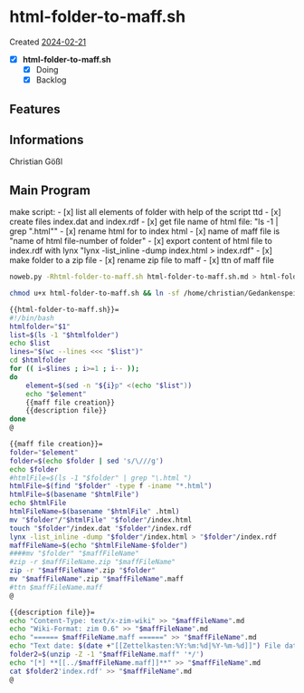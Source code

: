 # html-folder-to-maff.sh
Created [2024-02-21](2024-02-21)

- [X] **html-folder-to-maff.sh**
    - [X] Doing
    - [X] Backlog

## Features



## Informations
 Christian Gößl
## Main Program

make script:
    - [x] list all elements of folder with help of the script ttd
    - [x] create files index.dat and index.rdf
    - [x] get file name of html file: "ls -1 | grep "\.html""
    - [x] rename html for to index html
    - [x] name of maff file is "name of html file-number of folder"
    - [x] export content of html file to index.rdf with lynx "lynx -list_inline -dump index.html > index.rdf"
    - [x] make folder to a zip file
    - [x] rename zip file to maff
    - [x] ttn of maff file

```bash
noweb.py -Rhtml-folder-to-maff.sh html-folder-to-maff.sh.md > html-folder-to-maff.sh && echo 'fertig' 
```


```bash
chmod u+x html-folder-to-maff.sh && ln -sf /home/christian/Gedankenspeicher/Gedankenspeicherwiki/CodeFabrik/Gedankenspeicher-Coding/html-folder-to-maff.sh ~/.local/bin/html-folder-to-maff.sh && echo 'fertig'
 ```

```bash
{{html-folder-to-maff.sh}}=
#!/bin/bash
htmlfolder="$1"
list=$(ls -1 "$htmlfolder")
echo $list
lines="$(wc --lines <<< "$list")"
cd $htmlfolder
for (( i=$lines ; i>=1 ; i-- ));
do
	element=$(sed -n "${i}p" <(echo "$list"))
	echo "$element"
    {{maff file creation}}
    {{description file}}
done
@
```


```bash
{{maff file creation}}=
folder="$element"
folder=$(echo $folder | sed 's/\///g')
echo $folder
#htmlFile=$(ls -1 "$folder" | grep "\.html ")
htmlFile=$(find "$folder" -type f -iname "*.html")
htmlFile=$(basename "$htmlFile")
echo $htmlFile
htmlFileName=$(basename "$htmlFile" .html)
mv "$folder"/"$htmlFile" "$folder"/index.html
touch "$folder"/index.dat "$folder"/index.rdf
lynx -list_inline -dump "$folder"/index.html > "$folder"/index.rdf
maffFileName=$(echo "$htmlFileName-$folder")
####mv "$folder" "$maffFileName"
#zip -r $maffFileName.zip "$maffFileName"
zip -r "$maffFileName".zip "$folder"
mv "$maffFileName".zip "$maffFileName".maff
#ttn $maffFileName.maff
@
```


```bash
{{description file}}=
echo "Content-Type: text/x-zim-wiki" >> "$maffFileName".md
echo "Wiki-Format: zim 0.6" >> "$maffFileName".md
echo "====== $maffFileName.maff ======" >> "$maffFileName".md
echo "Text date: $(date +"[[Zettelkasten:%Y:%m:%d|%Y-%m-%d]]") File date: $(date +"[[Zettelkasten:%Y:%m:%d|%Y-%m-%d]]" -r "$maffFileName".maff)" >> "$maffFileName".md
folder2=$(unzip -Z -1 "$maffFileName.maff" '*/')
echo "[*] **[[../$maffFileName.maff]]**" >> "$maffFileName".md
cat $folder2'index.rdf' >> "$maffFileName".md
@
```
